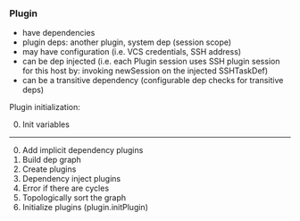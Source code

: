 ### Plugin

- have dependencies
- plugin deps: another plugin, system dep (session scope)
- may have configuration (i.e. VCS credentials, SSH address)
- can be dep injected (i.e. each Plugin session uses SSH plugin session for this host by: invoking newSession on the injected SSHTaskDef)
- can be a transitive dependency (configurable dep checks for transitive deps)

Plugin initialization:

0. Init variables

---

0. Add implicit dependency plugins
1. Build dep graph
2. Create plugins
3. Dependency inject plugins
2. Error if there are cycles
5. Topologically sort the graph
6. Initialize plugins (plugin.initPlugin)

